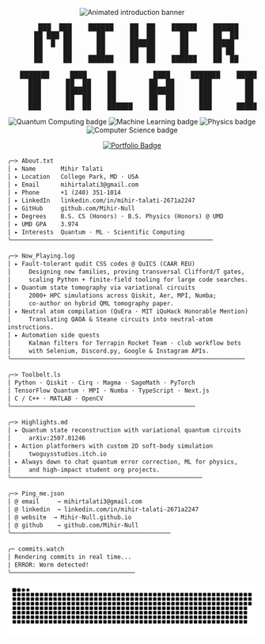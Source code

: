 <p align="center">
  <img src="https://readme-typing-svg.demolab.com?font=Fira+Code&pause=1200&center=true&vCenter=true&width=700&height=60&color=FFFFFF&lines=Hey%2C+I'm+Mihir+Talati;Quantum+Computing+%7C+ML+%7C+Scientific+Computing" alt="Animated introduction banner" />
</p>

<pre align="center">
     ███  ███    ██████    ██  ██    ██████    ██████  
   ██ ███ ██      ██      ██  ██      ██      ██  ██ 
   ██  █  ██      ██      ██████      ██      █████  
   ██     ██      ██      ██  ██      ██      ██ ██  
   ██     ██    ██████    ██  ██    ██████    ██  ██ 

   ███████     ████     ██         ████     ███████    ██████ 
     ███      ██  ██    ██        ██  ██      ███        ██   
     ███      ██████    ██        ██████      ███        ██   
     ███      ██  ██    ██        ██  ██      ███        ██   
     ███      ██  ██    ██████    ██  ██      ███      ██████ 
</pre>

<p align="center">
  <img src="https://img.shields.io/badge/Quantum_Computing-black?style=for-the-badge&logo=Qiskit&logoColor=white&labelColor=black" alt="Quantum Computing badge" />
  <img src="https://img.shields.io/badge/Machine_Learning-black?style=for-the-badge&logo=pytorch&logoColor=white&labelColor=black" alt="Machine Learning badge" />
  <img src="https://img.shields.io/badge/Physics-black?style=for-the-badge&logo=SageMath&logoColor=white&labelColor=black" alt="Physics badge" />
  <img src="https://img.shields.io/badge/Computer_Science-black?style=for-the-badge&logo=Educative&logoColor=white&labelColor=black" alt="Computer Science badge" />
</p>
<p align="center">
  <a href="https://mihir-null.github.io">
    <img src="https://img.shields.io/badge/🌐%20Personal%20Website-black?style=for-the-badge&logoColor=white" alt="Portfolio Badge" />
  </a>
</p>


```text
╭─> About.txt
│ ▸ Name       Mihir Talati
│ ▸ Location   College Park, MD · USA
│ ▸ Email      mihirtalati3@gmail.com
│ ▸ Phone      +1 (240) 351-1014
│ ▸ LinkedIn   linkedin.com/in/mihir-talati-2671a2247
│ ▸ GitHub     github.com/Mihir-Null
│ ▸ Degrees    B.S. CS (Honors) · B.S. Physics (Honors) @ UMD
│ ▸ UMD GPA    3.974
│ ▸ Interests  Quantum · ML · Scientific Computing
╰─────────────────────────────────────────────────────────

╭─> Now_Playing.log
│ ▸ Fault-tolerant qudit CSS codes @ QuICS (CAAR REU)
│     Designing new families, proving transversal Clifford/T gates,
│     scaling Python + finite-field tooling for large code searches.
│ ▸ Quantum state tomography via variational circuits
│     2000+ HPC simulations across Qiskit, Aer, MPI, Numba;
│     co-author on hybrid QML tomography paper.
│ ▸ Neutral atom compilation (QuEra · MIT iQuHack Honorable Mention)
│     Translating QAOA & Steane circuits into neutral-atom instructions.
│ ▸ Automation side quests
│     Kalman filters for Terrapin Rocket Team · club workflow bots
│     with Selenium, Discord.py, Google & Instagram APIs.
╰──────────────────────────────────────────────────────────────────

╭─> Toolbelt.ls
│ Python · Qiskit · Cirq · Magma · SageMath · PyTorch
│ TensorFlow Quantum · MPI · Numba · TypeScript · Next.js
│ C / C++ · MATLAB · OpenCV
╰────────────────────────────────────────────────────

╭─> Highlights.md
│ ▸ Quantum state reconstruction with variational quantum circuits
│     arXiv:2507.01246
│ ▸ Action platformers with custom 2D soft-body simulation
│     twoguysstudios.itch.io
│ ▸ Always down to chat quantum error correction, ML for physics,
│     and high-impact student org projects.
╰──────────────────────────────────────────────────────

╭─> Ping_me.json
│ @ email     → mihirtalati3@gmail.com
│ @ linkedin  → linkedin.com/in/mihir-talati-2671a2247
│ @ website  → Mihir-Null.github.io
│ @ github    → github.com/Mihir-Null
╰─────────────────────────────────────────────

╭─ commits.watch
│ Rendering commits in real time...
| ERROR: Worm detected!
╰───────────────────────────────────
```
<p align = "center">
  <img src= "https://github.com/Mihir-Null/Mihir-Null/blob/output/github-snake-dark.svg"/>
</p>
